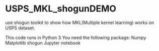 # USPS_MKL_shogunDEMO
use shogun toolkit to show how MKL(Multiple kernel learning) works on USPS dataset.


This code runs in Python 3
You need the following package:
Numpy
Matplotlib
shogun
Jupyter notebook
